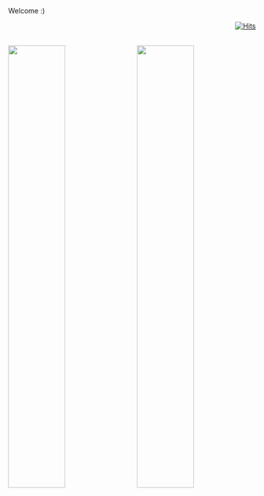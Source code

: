 <div alignt=left>
Welcome :)
</div>

<!--방문자 -->
<div align = right>

[![Hits](https://hits.seeyoufarm.com/api/count/incr/badge.svg?url=https%3A%2F%2Fgithub.com%2Fssj9398&count_bg=%2379C83D&title_bg=%23555555&icon=&icon_color=%23E7E7E7&title=hits&edge_flat=false)](https://hits.seeyoufarm.com)
</div>

<br>

<a href="https://github.com/anuraghazra/github-readme-stats">
<img align="left" width="48%" src="https://github-readme-stats.vercel.app/api?username=icehotchoco1&show_icons=true&theme=dark" />
</a>

<a href="https://github.com/anuraghazra/github-readme-stats">
<img align="right" width="48%" src="https://github-readme-stats.vercel.app/api/top-langs/?username=icehotchoco1&layout=compact&theme=dark" />
</a>
